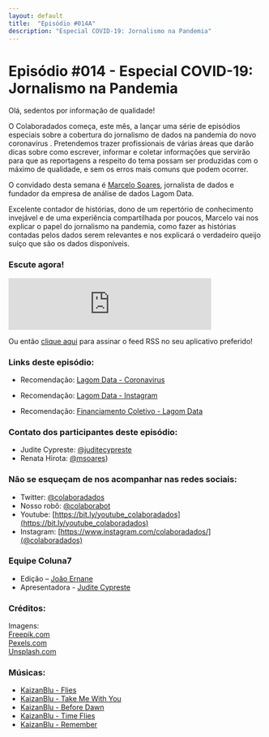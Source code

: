 ```yaml
---
layout: default
title:  "Episódio #014A"
description: "Especial COVID-19: Jornalismo na Pandemia"
---
```


# Episódio #014 - Especial COVID-19: Jornalismo na Pandemia

Olá, sedentos por informação de qualidade!

O Colaboradados começa, este mês, a lançar uma série de episódios especiais sobre a cobertura do jornalismo de dados na pandemia do novo coronavírus . Pretendemos trazer profissionais de várias áreas que darão dicas sobre como escrever, informar e coletar informações que servirão para que as reportagens a respeito do tema possam ser produzidas com o máximo de qualidade, e sem os erros mais comuns que podem ocorrer.

O convidado desta semana é [Marcelo Soares](https://twitter.com/msoares), jornalista de dados e fundador da empresa de análise de dados Lagom Data.

Excelente contador de histórias, dono de um repertório de conhecimento invejável e de uma experiência compartilhada por poucos, Marcelo vai nos explicar o papel do jornalismo na pandemia, como fazer as histórias contadas pelos dados serem relevantes e nos explicará o verdadeiro queijo suíço que são os dados disponíveis.

### Escute agora!

<iframe src="https://anchor.fm/coluna7/embed/episodes/Episdio-014A---Especial-COVID-19-Jornalismo-na-Pandemia-ednfna" height="102px" width="400px" frameborder="0" scrolling="no"></iframe>

Ou então [clique aqui](https://anchor.fm/s/951cc10/podcast/rss) para assinar o feed RSS no seu aplicativo preferido!

### Links deste episódio:

- Recomendação: [Lagom Data - Coronavirus](https://www.lagomdata.com.br/coronavirus)

- Recomendação: [Lagom Data - Instagram](https://www.instagram.com/datalagom/)

- Recomendação: [Financiamento Coletivo - Lagom Data](https://www.catarse.me/lagom_covid)

### Contato dos participantes deste episódio:

- Judite Cypreste: [@juditecypreste](https://www.twitter.com/juditecypreste)
- Renata Hirota: [@msoares](https://twitter.com/msoares))

### Não se esqueçam de nos acompanhar nas redes sociais:

- Twitter: [@colaboradados](https://twitter.com/colaboradados)
- Nosso robô: [@colaborabot](https://twitter.com/colabora_bot)
- Youtube: [https://bit.ly/youtube_colaboradados](https://bit.ly/youtube_colaboradados)
- Instagram: [https://www.instagram.com/colaboradados/](@colaboradados)

### Equipe Coluna7

- Edição – [João Ernane](https://twitter.com/o_jovemadulto)
- Apresentadora - [Judite Cypreste](https://twitter.com/juditecypreste)

### Créditos:

Imagens:  
[Freepik.com](https://www.freepik.com/)  
[Pexels.com](https://www.pexels.com)  
[Unsplash.com](https://unsplash.com)

### Músicas:

- [KaizanBlu - Flies](https://www.youtube.com/watch?v=JAYNdaYPyxU)
- [KaizanBlu - Take Me With You](https://www.youtube.com/watch?v=i-_BfhJKm14)
- [KaizanBlu - Before Dawn](https://www.youtube.com/watch?v=Thb2AQutVOo)
- [KaizanBlu - Time Flies](https://www.youtube.com/watch?v=JAYNdaYPyxU)
- [KaizanBlu - Remember](https://www.youtube.com/watch?v=9wgnhowQHLs)